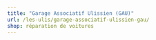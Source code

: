 ```yaml
---
title: "Garage Associatif Ulissien (GAU)"
url: /les-ulis/garage-associatif-ulissien-gau/
shop: réparation de voitures
---
```

